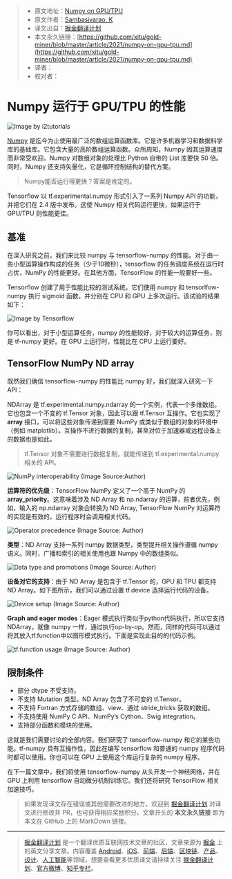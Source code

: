 > * 原文地址：[Numpy on GPU/TPU](https://medium.com/ml-mastery/numpy-on-gpu-tpu-efb8d367020a)
> * 原文作者：[Sambasivarao. K](https://medium.com/@k.sambasivarao222)
> * 译文出自：[掘金翻译计划](https://github.com/xitu/gold-miner)
> * 本文永久链接：[https://github.com/xitu/gold-miner/blob/master/article/2021/numpy-on-gpu-tpu.md](https://github.com/xitu/gold-miner/blob/master/article/2021/numpy-on-gpu-tpu.md)
> * 译者：
> * 校对者：

# Numpy 运行于 GPU/TPU 的性能

![Image by [i2tutorials](https://www.i2tutorials.com/what-do-you-mean-by-tensor-and-explain-about-tensor-datatype-and-ranks/)](https://cdn-images-1.medium.com/max/2000/1*CPwuFuMnvGXARofgff1zbg.jpeg)

[Numpy](https://numpy.org/) 是迄今为止使用最广泛的数组运算函数库。它是许多机器学习和数据科学库的基础库。它包含大量的高阶数组运算函数。众所周知，Numpy 因其运算速度而非常受欢迎。Numpy 对数组对象的处理比 Python 自带的 List 库要快 50 倍。同时，Numpy 还支持矢量化，它是循环控制结构的替代方案。

> Numpy能否运行得更快？答案是肯定的。

Tensorflow 以 tf.experimental.numpy 形式引入了一系列 Numpy API 的功能，并把它们在 2.4 版中发布。这使 Numpy 相关代码运行更快，如果运行于 GPU/TPU 则性能更佳。

## 基准

在深入研究之前，我们来比较 numpy 与 tensorflow-numpy 的性能。对于由一些小型运算操作构成的任务（少于10微秒），tensorflow 的任务调度系统在运行时占优，NumPy 的性能更好。在其他方面，TensorFlow 的性能一般要好一些。

Tensorflow 创建了用于性能比较的测试系统。它们使用 numpy 和 tensorlfow-numpy 执行 sigmoid 函数，并分别在 CPU 和 GPU 上多次运行。该试验的结果如下：

![Image by [Tensorflow](https://www.tensorflow.org/guide/tf_numpy_files/output_p-fs_H1lkLfV_0.png)](https://cdn-images-1.medium.com/max/2000/1*ccZoyf2TfAonIFE-knrlZQ.png)

你可以看出，对于小型运算任务，numpy 的性能较好，对于较大的运算任务，则是 tf-numpy 更好。在 GPU 上运行时，性能比在 CPU 上运行要好。

## TensorFlow NumPy ND array

既然我们确信 tensorflow-numpy 的性能比 numpy 好，我们就深入研究一下 API：

NDArray 是 tf.experimental.numpy.ndarray 的一个实例，代表一个多维数组。它也包含一个不变的 tf.Tensor 对象，因此可以跟 tf.Tensor 互操作。它也实现了 __array__ 接口，可以将这些对象传递到需要 NumPy 或类似于数组的对象的环境中（例如 matplotlib）。互操作不进行数据的复制，甚至对位于加速器或远程设备上的数据也是如此。

> tf.Tensor 对象不需要进行数据复制，就能传递到 tf.experimental.numpy 相关的 API。 

![NumPy interoperability (Image Source:Author)](https://cdn-images-1.medium.com/max/2900/1*bOWnLqVQScm7rAPhDApFEw.png)

**运算符的优先级**：TensorFlow NumPy 定义了一个高于 NumPy 的 __array_priority__。这意味着涉及 ND Array 和 np.ndarray 的运算，前者优先，例如，输入的 np.ndarray 对象会转换为 ND Array, TensorFlow NumPy 对运算符的实现是有效的，运行程序时会调用相关代码。

![Operator precedence (Image Source: Author)](https://cdn-images-1.medium.com/max/2900/1*k3g51Gl9O9JhKbUc9If5kA.png)

**类型**：ND Array 支持一系列 numpy 数据类型，类型提升相关操作遵循 numpy 语义。同时，广播和索引的相关使用也跟 Numpy 中的数组类似。

![Data type and promotions (Image Source: Author)](https://cdn-images-1.medium.com/max/2900/1*W-KMZZz5M-1xMsZwburmBg.png)

**设备对它的支持**：由于 ND Array 是包含于 tf.Tensor 的，GPU 和 TPU 都支持 ND Array。如下图所示，我们可以通过设置 tf.device 选择运行代码的设备。

![Device setup (Image Source: Author)](https://cdn-images-1.medium.com/max/2900/1*chRzLgOvSVeYL3JKWNiIvA.png)

**Graph and eager modes**：Eager 模式执行类似于python代码执行，所以它支持 NDArray，就像 numpy 一样，通过执行op-by-op。然而，同样的代码可以通过将其放入tf.function中以图形模式执行。下面是实现此目的的代码示例。

![tf.function usage (Image Source: Author)](https://cdn-images-1.medium.com/max/2900/1*TLwyJSC1bxNa1domZLcj3Q.png)

## 限制条件

* 部分 dtype 不受支持。
* 不支持 Mutation 类型。ND Array 包含了不可变的 tf.Tensor。
* 不支持 Fortran 方式存储的数组、view、通过 stride_tricks 获取的数组。
* 不支持使用 NumPy C API、NumPy’s Cython、Swig integration。
* 支持部分函数和模块的使用。

这就是我们需要讨论的全部内容。我们研究了 tensorflow-numpy 和它的某些功能。tf-numpy 具有互操作性，因此在编写 tensorflow 和普通的 numpy 程序代码时都可以使用。你也可以在 GPU 上使用这个库运行复杂的 numpy 程序。

在下一篇文章中，我们将使用 tensorflow-numpy 从头开发一个神经网络，并在 GPU 上利用 tensorflow 自动微分机制训练它。我们还将研究 TensorFlow 相关加速技巧。

> 如果发现译文存在错误或其他需要改进的地方，欢迎到 [掘金翻译计划](https://github.com/xitu/gold-miner) 对译文进行修改并 PR，也可获得相应奖励积分。文章开头的 **本文永久链接** 即为本文在 GitHub 上的 MarkDown 链接。

---

> [掘金翻译计划](https://github.com/xitu/gold-miner) 是一个翻译优质互联网技术文章的社区，文章来源为 [掘金](https://juejin.im) 上的英文分享文章。内容覆盖 [Android](https://github.com/xitu/gold-miner#android)、[iOS](https://github.com/xitu/gold-miner#ios)、[前端](https://github.com/xitu/gold-miner#前端)、[后端](https://github.com/xitu/gold-miner#后端)、[区块链](https://github.com/xitu/gold-miner#区块链)、[产品](https://github.com/xitu/gold-miner#产品)、[设计](https://github.com/xitu/gold-miner#设计)、[人工智能](https://github.com/xitu/gold-miner#人工智能)等领域，想要查看更多优质译文请持续关注 [掘金翻译计划](https://github.com/xitu/gold-miner)、[官方微博](http://weibo.com/juejinfanyi)、[知乎专栏](https://zhuanlan.zhihu.com/juejinfanyi)。
